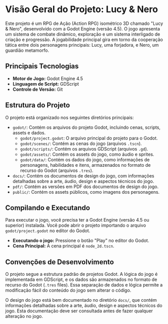 # Visão Geral do Projeto: Lucy & Nero

Este projeto é um RPG de Ação (Action RPG) isométrico 3D chamado "Lucy & Nero", desenvolvido com a Godot Engine (versão 4.5). O jogo apresenta um sistema de combate dinâmico, exploração e um sistema interligado de criação e progressão. A jogabilidade principal gira em torno da cooperação tática entre dois personagens principais: Lucy, uma forjadora, e Nero, um guardião metamorfo.

## Principais Tecnologias

*   **Motor de Jogo:** Godot Engine 4.5
*   **Linguagem de Script:** GDScript
*   **Controle de Versão:** Git

## Estrutura do Projeto

O projeto está organizado nos seguintes diretórios principais:

*   `godot/`: Contém os arquivos do projeto Godot, incluindo cenas, scripts, assets e dados.
    *   `godot/project.godot`: O arquivo principal do projeto para o Godot.
    *   `godot/scenes/`: Contém as cenas do jogo (arquivos `.tscn`).
    *   `godot/scripts/`: Contém os arquivos GDScript (arquivos `.gd`).
    *   `godot/assets/`: Contém os assets do jogo, como áudio e sprites.
    *   `godot/data/`: Contém os dados do jogo, como informações de personagens, habilidades e itens, armazenados no formato de recurso do Godot (arquivos `.tres`).
*   `docs/`: Contém os documentos de design do jogo, com informações detalhadas sobre a arte, áudio, design e aspectos técnicos do jogo.
*   `pdf/`: Contém as versões em PDF dos documentos de design do jogo.
*   `public/`: Contém os assets públicos, como imagens dos personagens.

## Compilando e Executando

Para executar o jogo, você precisa ter a Godot Engine (versão 4.5 ou superior) instalada. Você pode abrir o projeto importando o arquivo `godot/project.godot` no editor do Godot.

*   **Executando o jogo:** Pressione o botão "Play" no editor do Godot.
*   **Cena Principal:** A cena principal é `node_2d.tscn`.

## Convenções de Desenvolvimento

O projeto segue a estrutura padrão de projetos Godot. A lógica do jogo é implementada em GDScript, e os dados são armazenados no formato de recurso do Godot (`.tres` files). Essa separação de dados e lógica permite a modificação fácil do conteúdo do jogo sem alterar o código.

O design do jogo está bem documentado no diretório `docs/`, que contém informações detalhadas sobre a arte, áudio, design e aspectos técnicos do jogo. Esta documentação deve ser consultada antes de fazer qualquer alteração no jogo.
